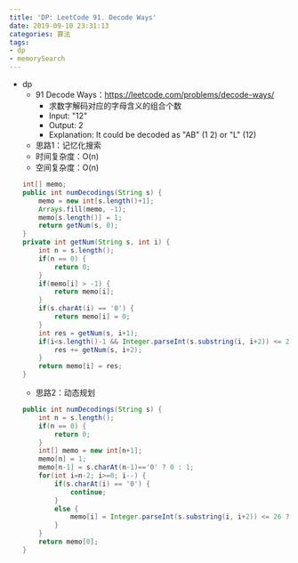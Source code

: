 ```yaml
---
title: 'DP: LeetCode 91. Decode Ways'
date: 2019-09-10 23:31:13
categories: 算法
tags: 
- dp
- memorySearch
---
```

- dp
    - 91 Decode Ways：https://leetcode.com/problems/decode-ways/
        - 求数字解码对应的字母含义的组合个数
        - Input: "12"
        - Output: 2
        - Explanation: It could be decoded as "AB" (1 2) or "L" (12)
        <!-- more -->
    - 思路1：记忆化搜索
    - 时间复杂度：O(n)
    - 空间复杂度：O(n)
    ```java
    int[] memo;
    public int numDecodings(String s) {
        memo = new int[s.length()+1];
        Arrays.fill(memo, -1);
        memo[s.length()] = 1;
        return getNum(s, 0);
    }
    private int getNum(String s, int i) {
        int n = s.length();
        if(n == 0) {
            return 0;
        }
        if(memo[i] > -1) {
            return memo[i];
        }
        if(s.charAt(i) == '0') {
            return memo[i] = 0;
        }
        int res = getNum(s, i+1);
        if(i<s.length()-1 && Integer.parseInt(s.substring(i, i+2)) <= 26) {
            res += getNum(s, i+2);
        }
        return memo[i] = res;
    }
    ```
    - 思路2：动态规划
    ```java
    public int numDecodings(String s) {
        int n = s.length();
        if(n == 0) {
            return 0;
        }
        int[] memo = new int[n+1];
        memo[n] = 1;
        memo[n-1] = s.charAt(n-1)=='0' ? 0 : 1;
        for(int i=n-2; i>=0; i--) {
            if(s.charAt(i) == '0') {
                continue;
            }
            else {
                memo[i] = Integer.parseInt(s.substring(i, i+2)) <= 26 ? memo[i+1] + memo[i+2] : memo[i+1];
            }
        }
        return memo[0];
    }
    ```